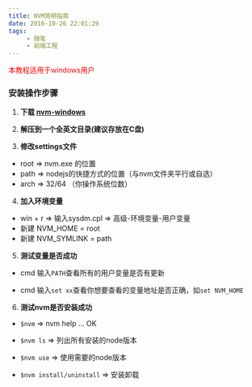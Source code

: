 ```yaml
---
title: NVM简明指南
date: 2016-10-26 22:01:29
tags:
     - 随笔
     - 前端工程
---
```

 <font color="red">本教程适用于windows用户</font>

### 安装操作步骤
1. **下载 [nvm-windows](http://pan.baidu.com/s/1c2C77sk "nvm-windows")**

2. **解压到一个全英文目录(建议存放在C盘)**

3. **修改settings文件**
  - root => nvm.exe 的位置
  - path => nodejs的快捷方式的位置（与nvm文件夹平行或自选）
  - arch => 32/64 （你操作系统位数）

4. **加入环境变量**
  - win + r => 输入sysdm.cpl => 高级-环境变量-用户变量
  - 新建 NVM_HOME = root
  - 新建 NVM_SYMLINK = path

5. **测试变量是否成功**
  - cmd 输入`PATH`查看所有的用户变量是否有更新

  - cmd 输入`set xx`查看你想要查看的变量地址是否正确，如`set NVM_HOME`

6. **测试nvm是否安装成功**
  - `$nvm` => nvm help ... OK

  - `$nvm ls` => 列出所有安装的node版本

  - `$nvm use` => 使用需要的node版本

  - `$nvm install/uninstall` => 安装卸载
